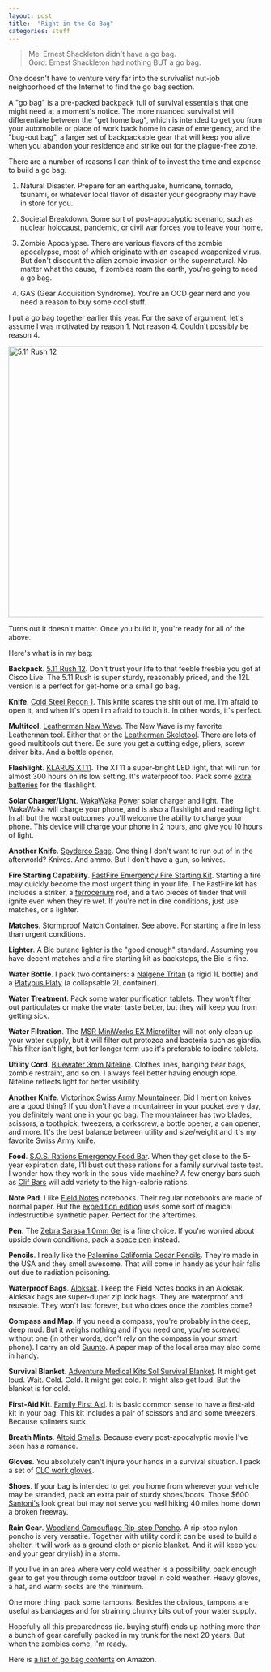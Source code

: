 ```yaml
---
layout: post
title:  "Right in the Go Bag"
categories: stuff
---
```

> Me: Ernest Shackleton didn't have a go bag. <br />
> Gord: Ernest Shackleton had nothing BUT a go bag.

One doesn't have to venture very far into the survivalist nut-job neighborhood
of the Internet to find the go bag section.

A "go bag" is a pre-packed backpack full of survival essentials 
that one might need at a moment's notice. The more nuanced survivalist will
differentiate between the "get home bag", which is intended to get you
from your automobile or place of work back home in case of emergency, 
and the "bug-out bag", a larger set of backpackable gear that will
keep you alive when you abandon your residence and strike out for the 
plague-free zone.

There are a number of reasons I can think of to invest the time and
expense to build a go bag.

1. Natural Disaster. Prepare for an earthquake, hurricane, tornado, tsunami, or 
whatever local flavor of disaster your geography may have in store for you.

2. Societal Breakdown. Some sort of post-apocalyptic scenario, such as
nuclear holocaust, pandemic, or civil war forces you to leave your home.

3. Zombie Apocalypse. There are various flavors of the zombie apocalypse,
most of which originate with an escaped weaponized virus. But don't discount
the alien zombie invasion or the supernatural. No matter what the cause,
if zombies roam the earth, you're going to need a go bag.

4. GAS (Gear Acquisition Syndrome). You're an OCD gear nerd and you need 
a reason to buy some cool stuff.

I put a go bag together earlier this year.
For the sake of argument, let's assume I was motivated by reason 1. 
Not reason 4.
Couldn't possibly be reason 4.

<a href="https://www.flickr.com/photos/41695401@N00/13612934313" title="5.11 Rush 12 by Rob Enns, on Flickr"><img src="https://farm4.staticflickr.com/3722/13612934313_d21323d3f6_c.jpg" width="800" height="534" alt="5.11 Rush 12"></a>

Turns out it doesn't matter. 
Once you build it, you're ready for all of the above.

Here's what is in my bag:

**Backpack**. [5.11 Rush 12](http://www.amazon.com/gp/product/B003HHV0QQ/ref=as_li_qf_sp_asin_il_tl?ie=UTF8&camp=1789&creative=9325&creativeASIN=B003HHV0QQ&linkCode=as2&tag=myhomepag01ba-20). Don't trust
your life to that feeble freebie you got at Cisco Live.
The 5.11 Rush is super sturdy, reasonably priced, and the 12L version is a perfect 
for get-home or a small go bag.

**Knife**. [Cold Steel Recon 1](http://www.amazon.com/gp/product/B00322HR2C/ref=as_li_qf_sp_asin_il_tl?ie=UTF8&camp=1789&creative=9325&creativeASIN=B00322HR2C&linkCode=as2&tag=myhomepag01ba-20). This knife scares the shit out of me. I'm afraid to open it, and when it's open I'm afraid to touch it. In other words, it's perfect.

**Multitool**. [Leatherman New Wave](http://www.amazon.com/gp/product/B0002H49BC/ref=as_li_qf_sp_asin_il_tl?ie=UTF8&camp=1789&creative=9325&creativeASIN=B0002H49BC&linkCode=as2&tag=myhomepag01ba-20).
The New Wave is my favorite Leatherman tool. Either that or the [Leatherman Skeletool](http://www.amazon.com/gp/product/B000XU9NXW/ref=as_li_qf_sp_asin_il_tl?ie=UTF8&camp=1789&creative=9325&creativeASIN=B000XU9NXW&linkCode=as2&tag=myhomepag01ba-20).
There are lots of good multitools out there. Be sure you get a cutting edge, pliers, screw driver bits. And a bottle opener.

**Flashlight**. [KLARUS XT11](http://www.amazon.com/gp/product/B00EE193YK/ref=as_li_qf_sp_asin_il_tl?ie=UTF8&camp=1789&creative=9325&creativeASIN=B00EE193YK&linkCode=as2&tag=myhomepag01ba-20).
The XT11 a super-bright LED light, that will run for almost 300 hours on its low setting. It's waterproof too. Pack some [extra batteries](http://www.amazon.com/gp/product/B003EOMVX8/ref=as_li_qf_sp_asin_il_tl?ie=UTF8&camp=1789&creative=9325&creativeASIN=B003EOMVX8&linkCode=as2&tag=myhomepag01ba-20) for the flashlight.

**Solar Charger/Light**. [WakaWaka  Power](http://www.amazon.com/gp/product/B00CAVM8DE/ref=as_li_qf_sp_asin_il_tl?ie=UTF8&camp=1789&creative=9325&creativeASIN=B00CAVM8DE&linkCode=as2&tag=myhomepag01ba-20) solar charger and light. The WakaWaka will charge your phone, and is also a flashlight and reading light. In all but the worst outcomes you'll welcome the ability to charge your phone. This device will charge your phone in 2 hours, and give you 10 hours of light.

**Another Knife**. [Spyderco Sage](http://www.amazon.com/gp/product/B0013AW8Y2/ref=as_li_qf_sp_asin_il_tl?ie=UTF8&camp=1789&creative=9325&creativeASIN=B0013AW8Y2&linkCode=as2&tag=myhomepag01ba-20).
One thing I don't want to run out of in the afterworld? Knives. And ammo.
But I don't have a gun, so knives.

**Fire Starting Capability**. [FastFire Emergency Fire Starting Kit](http://www.amazon.com/gp/product/B00BJFWEYA/ref=as_li_qf_sp_asin_il_tl?ie=UTF8&camp=1789&creative=9325&creativeASIN=B00BJFWEYA&linkCode=as2&tag=myhomepag01ba-20). 
Starting a fire may quickly become the most urgent thing in your life. 
The FastFire kit has includes a striker, 
a [ferrocerium](http://en.wikipedia.org/wiki/Ferrocerium) rod, and a 
two pieces of tinder that will ignite even when they're wet. 
If you're not in dire conditions, just use matches, or a lighter.

**Matches**. [Stormproof Match Container](http://www.amazon.com/gp/product/B00773VVHO/ref=as_li_qf_sp_asin_il_tl?ie=UTF8&camp=1789&creative=9325&creativeASIN=B00773VVHO&linkCode=as2&tag=myhomepag01ba-20). 
See above. For starting a fire in less than urgent conditions.

**Lighter**. A Bic butane lighter is the "good enough" standard. Assuming you have decent matches and a fire starting kit as backstops, the Bic is fine.

**Water Bottle**. I pack two containers: a [Nalgene Tritan](http://www.amazon.com/gp/product/B002PLU912/ref=as_li_qf_sp_asin_il_tl?ie=UTF8&camp=1789&creative=9325&creativeASIN=B002PLU912&linkCode=as2&tag=myhomepag01ba-20) (a rigid 1L bottle) and a [Platypus Platy](http://www.amazon.com/gp/product/B000J2KEGY/ref=as_li_qf_sp_asin_il_tl?ie=UTF8&camp=1789&creative=9325&creativeASIN=B000J2KEGY&linkCode=as2&tag=myhomepag01ba-20) (a collapsable 2L container).

**Water Treatment**. Pack some [water purification tablets](http://www.amazon.com/gp/product/B001949TKS/ref=as_li_qf_sp_asin_il_tl?ie=UTF8&camp=1789&creative=9325&creativeASIN=B001949TKS&linkCode=as2&tag=myhomepag01ba-20). 
They won't filter out particulates or make the water taste better, 
but they will keep you from getting sick.

**Water Filtration**. The [MSR MiniWorks EX Microfilter](http://www.amazon.com/gp/product/B000BBF2RY/ref=as_li_qf_sp_asin_il_tl?ie=UTF8&camp=1789&creative=9325&creativeASIN=B000BBF2RY&linkCode=as2&tag=myhomepag01ba-20) will not only clean up your water supply, but it will filter out protozoa and bacteria such as giardia. This filter isn't light, but for longer term use it's preferable to iodine tablets.

**Utility Cord**. [Bluewater 3mm Niteline](http://www.amazon.com/gp/product/B0038R4QQQ/ref=as_li_qf_sp_asin_il_tl?ie=UTF8&camp=1789&creative=9325&creativeASIN=B0038R4QQQ&linkCode=as2&tag=myhomepag01ba-20).
Clothes lines, hanging bear bags, zombie restraint, and so on. 
I always feel better having enough rope. 
Niteline reflects light for better visibility.

**Another Knife**. [Victorinox Swiss Army Mountaineer](http://www.amazon.com/gp/product/B0007QCOU6/ref=as_li_qf_sp_asin_il_tl?ie=UTF8&camp=1789&creative=9325&creativeASIN=B0007QCOU6&linkCode=as2&tag=myhomepag01ba-20). 
Did I mention knives are a good thing? If you don't have a mountaineer
in your pocket every day, you definitely want one in your go bag. 
The mountaineer has two blades, scissors, a toothpick, tweezers, 
a corkscrew, a bottle opener, a can opener, and more. 
It's the best balance between utility and size/weight and it's my 
favorite Swiss Army knife. 

**Food**. [S.O.S. Rations Emergency Food Bar](http://www.amazon.com/gp/product/B004MF41LI/ref=as_li_qf_sp_asin_il_tl?ie=UTF8&camp=1789&creative=9325&creativeASIN=B004MF41LI&linkCode=as2&tag=myhomepag01ba-20). When they get close to the 5-year expiration date, I'll bust out these rations for a family survival taste test. I wonder how they work in the sous-vide machine? A few energy bars such as [Clif Bars](http://www.amazon.com/gp/product/B004X1SSDS/ref=as_li_qf_sp_asin_il_tl?ie=UTF8&camp=1789&creative=9325&creativeASIN=B004X1SSDS&linkCode=as2&tag=myhomepag01ba-20) will add variety to the high-calorie rations.

**Note Pad**. I like [Field Notes](http://www.fieldnotesbrand.com) notebooks. Their regular notebooks are made of normal paper. But the [expedition edition](http://www.amazon.com/gp/product/B00AQO8Q88/ref=as_li_qf_sp_asin_il_tl?ie=UTF8&camp=1789&creative=9325&creativeASIN=B00AQO8Q88&linkCode=as2&tag=myhomepag01ba-20) uses some sort of magical indestructible synthetic paper. Perfect for the aftertimes.

**Pen**. The [Zebra Sarasa 1.0mm Gel](http://www.amazon.com/gp/product/B0006HXC3E/ref=as_li_qf_sp_asin_il_tl?ie=UTF8&camp=1789&creative=9325&creativeASIN=B0006HXC3E&linkCode=as2&tag=myhomepag01ba-20) is a fine choice. If you're worried about upside down conditions, pack a [space pen](http://www.amazon.com/gp/product/B001E103CY/ref=as_li_qf_sp_asin_il_tl?ie=UTF8&camp=1789&creative=9325&creativeASIN=B001E103CY&linkCode=as2&tag=myhomepag01ba-20) instead.

**Pencils**. I really like the [Palomino California Cedar Pencils](http://www.amazon.com/gp/product/B00G064FF4/ref=as_li_qf_sp_asin_il_tl?ie=UTF8&camp=1789&creative=9325&creativeASIN=B00G064FF4&linkCode=as2&tag=myhomepag01ba-20). They're made in the USA and they smell awesome. That will come in handy as your hair falls out due to radiation poisoning.

**Waterproof Bags**. [Aloksak](http://www.amazon.com/gp/product/B000BT80U2/ref=as_li_qf_sp_asin_il_tl?ie=UTF8&camp=1789&creative=9325&creativeASIN=B000BT80U2&linkCode=as2&tag=myhomepag01ba-20). 
I keep the Field Notes books in an Aloksak. Aloksak bags are 
super-duper zip lock bags. They are waterproof and reusable. They won't
last forever, but who does once the zombies come?

**Compass and Map**. If you need a compass, you're probably in the deep, deep mud. But it weighs nothing and if you need one, you're screwed without one (in other words, don't rely on 
the compass in your smart phone). I carry an old [Suunto](http://www.amazon.com/gp/product/B000YU5RF4/ref=as_li_qf_sp_asin_il_tl?ie=UTF8&camp=1789&creative=9325&creativeASIN=B000YU5RF4&linkCode=as2&tag=myhomepag01ba-20).
A paper map of the local area may also come in handy.

**Survival Blanket**. [Adventure Medical Kits Sol Survival Blanket](http://www.amazon.com/gp/product/B004M7U1H4/ref=as_li_qf_sp_asin_il_tl?ie=UTF8&camp=1789&creative=9325&creativeASIN=B004M7U1H4&linkCode=as2&tag=myhomepag01ba-20).
It might get loud. Wait. Cold. Cold. It might get cold. It might also get loud.
But the blanket is for cold.

**First-Aid Kit**. [Family First Aid](http://www.amazon.com/gp/product/B0079ODGHO/ref=as_li_qf_sp_asin_il_tl?ie=UTF8&camp=1789&creative=9325&creativeASIN=B0079ODGHO&linkCode=as2&tag=myhomepag01ba-20).
It is basic common sense to have a first-aid kit in your bag. This kit includes a pair of scissors and and some tweezers. Because splinters suck.

**Breath Mints**. [Altoid Smalls](http://www.amazon.com/gp/product/B001QWEL1U/ref=as_li_qf_sp_asin_il_tl?ie=UTF8&camp=1789&creative=9325&creativeASIN=B001QWEL1U&linkCode=as2&tag=myhomepag01ba-20).
Because every post-apocalyptic movie I've seen has a romance.

**Gloves**. You absolutely can't injure your hands in a survival situation. I pack a set of [CLC work gloves](http://www.amazon.com/gp/product/B0002YPZLI/ref=as_li_qf_sp_asin_il_tl?ie=UTF8&camp=1789&creative=9325&creativeASIN=B0002YPZLI&linkCode=as2&tag=myhomepag01ba-20).

**Shoes**. If your bag is intended to get you home from wherever your vehicle may be stranded, pack an extra pair of sturdy shoes/boots. Those $600 [Santoni's](http://santonishoes.com) look great but may not serve you well hiking
40 miles home down a broken freeway.

**Rain Gear**. [Woodland Camouflage Rip-stop Poncho](http://www.amazon.com/gp/product/B000AA2XNC/ref=as_li_qf_sp_asin_il_tl?ie=UTF8&camp=1789&creative=9325&creativeASIN=B000AA2XNC&linkCode=as2&tag=myhomepag01ba-20).
A rip-stop nylon poncho is very versatile. Together with utility cord 
it can be used to build a shelter. It will work as a ground
cloth or picnic blanket. And it will keep you and your gear dry(ish) in a storm.

If you live in an area where very cold weather is a possibility, pack enough gear to get you through some outdoor travel in cold weather. Heavy gloves, a hat, and warm socks are the minimum.

One more thing: pack some tampons. Besides the obvious, tampons are useful as bandages and for straining chunky bits out of your water supply.

Hopefully all this preparedness (ie. buying stuff) ends up nothing more than a 
bunch of gear carefully packed in my trunk for the next 20 years. 
But when the zombies come, I'm ready.

Here is [a list of go bag contents](http://www.amazon.com/The-Go-Bag/lm/R15S5UTPB5H8S1/ref=cm_lm_byauthor_title_full) on Amazon.
